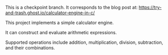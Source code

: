 This is a checkpoint branch. It corresponds to the blog post at: https://try-and-trash.ghost.io/calculator-engine-in-c/

This project implements a simple calculator engine.

It can construct and evaluate arithmetic expressions.

Supported operations include addition, multiplication, division, subtraction, and their combinations.